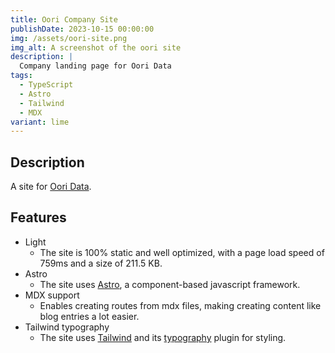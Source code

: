 ```yaml
---
title: Oori Company Site
publishDate: 2023-10-15 00:00:00
img: /assets/oori-site.png
img_alt: A screenshot of the oori site
description: |
  Company landing page for Oori Data
tags:
  - TypeScript
  - Astro
  - Tailwind
  - MDX
variant: lime
---
```


## Description
A site for [Oori Data](https://oori.dev/).

## Features
- Light
  - The site is 100% static and well optimized, with a page load speed of 759ms and a size of 211.5 KB.
- Astro
  - The site uses [Astro](https://astro.build), a component-based javascript framework.
- MDX support
  - Enables creating routes from mdx files, making creating content like blog entries a lot easier.
- Tailwind typography
  - The site uses [Tailwind](tailwindcss.com/) and its [typography](https://tailwindcss.com/docs/typography-plugin) plugin for styling.
